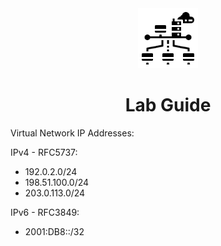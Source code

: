 <div align="center">
  <a href="https://lab.guide">
    <img src="./static/img/logo.svg" alt="Lab Guide Logo" width="96" height="96">
  </a>
</div>
<h1 align="center">
  Lab Guide
</h1>

Virtual Network IP Addresses:

IPv4 - RFC5737:
-  192.0.2.0/24
-  198.51.100.0/24
-  203.0.113.0/24

IPv6 - RFC3849:
-  2001:DB8::/32
